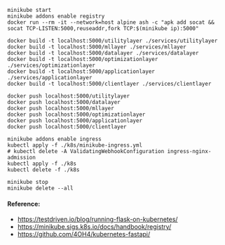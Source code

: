 ```
minikube start
minikube addons enable registry
docker run --rm -it --network=host alpine ash -c "apk add socat && socat TCP-LISTEN:5000,reuseaddr,fork TCP:$(minikube ip):5000"
```

```
docker build -t localhost:5000/utilitylayer ./services/utilitylayer
docker build -t localhost:5000/mllayer ./services/mllayer
docker build -t localhost:5000/datalayer ./services/datalayer
docker build -t localhost:5000/optimizationlayer ./services/optimizationlayer
docker build -t localhost:5000/applicationlayer ./services/applicationlayer
docker build -t localhost:5000/clientlayer ./services/clientlayer
```

```
docker push localhost:5000/utilitylayer
docker push localhost:5000/datalayer
docker push localhost:5000/mllayer
docker push localhost:5000/optimizationlayer
docker push localhost:5000/applicationlayer
docker push localhost:5000/clientlayer
```


```
minikube addons enable ingress
kubectl apply -f ./k8s/minikube-ingress.yml
# kubectl delete -A ValidatingWebhookConfiguration ingress-nginx-admission
kubectl apply -f ./k8s
kubectl delete -f ./k8s
```


```
minikube stop
minikube delete --all
```


#### Reference:
* https://testdriven.io/blog/running-flask-on-kubernetes/
* https://minikube.sigs.k8s.io/docs/handbook/registry/
* https://github.com/4OH4/kubernetes-fastapi/

